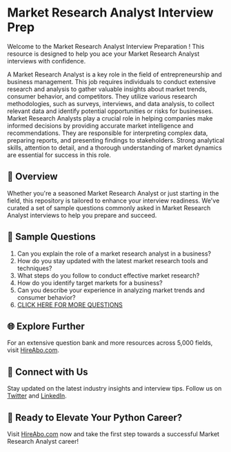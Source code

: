 # Market Research Analyst Interview Prep

Welcome to the Market Research Analyst Interview Preparation ! This resource is designed to help you ace your Market Research Analyst interviews with confidence.

A Market Research Analyst is a key role in the field of entrepreneurship and business management. This job requires individuals to conduct extensive research and analysis to gather valuable insights about market trends, consumer behavior, and competitors. They utilize various research methodologies, such as surveys, interviews, and data analysis, to collect relevant data and identify potential opportunities or risks for businesses. Market Research Analysts play a crucial role in helping companies make informed decisions by providing accurate market intelligence and recommendations. They are responsible for interpreting complex data, preparing reports, and presenting findings to stakeholders. Strong analytical skills, attention to detail, and a thorough understanding of market dynamics are essential for success in this role.

## 🚀 Overview

Whether you're a seasoned Market Research Analyst or just starting in the field, this repository is tailored to enhance your interview readiness. We've curated a set of sample questions commonly asked in Market Research Analyst interviews to help you prepare and succeed.

## 📝 Sample Questions

1. Can you explain the role of a market research analyst in a business?
2. How do you stay updated with the latest market research tools and techniques?
3. What steps do you follow to conduct effective market research?
4. How do you identify target markets for a business?
5. Can you describe your experience in analyzing market trends and consumer behavior?
6. [CLICK HERE FOR MORE QUESTIONS](https://hireabo.com/job/1_4_26/Market%20Research%20Analyst)

## 🌐 Explore Further

For an extensive question bank and more resources across 5,000 fields, visit [HireAbo.com](https://www.hireabo.com).

## 📱 Connect with Us

Stay updated on the latest industry insights and interview tips. Follow us on [Twitter](https://twitter.com/hireabo) and [LinkedIn](https://www.linkedin.com/in/hire-abo-3609972a8/).

## 🚀 Ready to Elevate Your Python Career?

Visit [HireAbo.com](https://www.hireabo.com) now and take the first step towards a successful Market Research Analyst career!